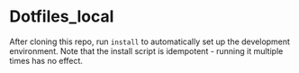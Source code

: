 Dotfiles_local
==============

After cloning this repo, run `install` to automatically set up the
development environment. Note that the install script is idempotent - running
it multiple times has no effect.
